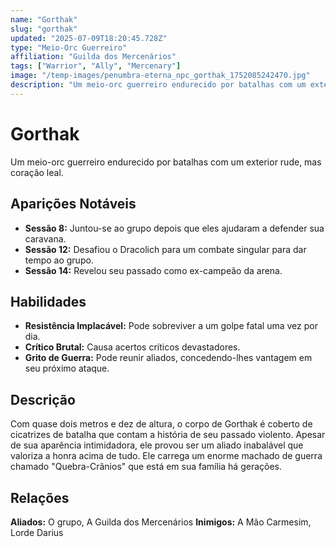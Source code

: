 ```yaml
---
name: "Gorthak"
slug: "gorthak"
updated: "2025-07-09T18:20:45.728Z"
type: "Meio-Orc Guerreiro"
affiliation: "Guilda dos Mercenários"
tags: ["Warrior", "Ally", "Mercenary"]
image: "/temp-images/penumbra-eterna_npc_gorthak_1752085242470.jpg"
description: "Um meio-orc guerreiro endurecido por batalhas com um exterior rude, mas coração leal."
---
```


# Gorthak

Um meio-orc guerreiro endurecido por batalhas com um exterior rude, mas coração leal.

## Aparições Notáveis

- **Sessão 8:** Juntou-se ao grupo depois que eles ajudaram a defender sua caravana.
- **Sessão 12:** Desafiou o Dracolich para um combate singular para dar tempo ao grupo.
- **Sessão 14:** Revelou seu passado como ex-campeão da arena.

## Habilidades

- **Resistência Implacável:** Pode sobreviver a um golpe fatal uma vez por dia.
- **Crítico Brutal:** Causa acertos críticos devastadores.
- **Grito de Guerra:** Pode reunir aliados, concedendo-lhes vantagem em seu próximo ataque.

## Descrição

Com quase dois metros e dez de altura, o corpo de Gorthak é coberto de cicatrizes de batalha que contam a história de seu passado violento. Apesar de sua aparência intimidadora, ele provou ser um aliado inabalável que valoriza a honra acima de tudo. Ele carrega um enorme machado de guerra chamado "Quebra-Crânios" que está em sua família há gerações.

## Relações

**Aliados:** O grupo, A Guilda dos Mercenários
**Inimigos:** A Mão Carmesim, Lorde Darius

